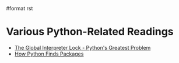 \#format rst

Various Python-Related Readings
===============================

-   [The Global Interpreter Lock - Python's Greatest Problem](http://www.jeffknupp.com/blog/2012/03/31/pythons-hardest-problem/)
-   [How Python Finds Packages](https://leemendelowitz.github.io/blog/how-does-python-find-packages.html)

